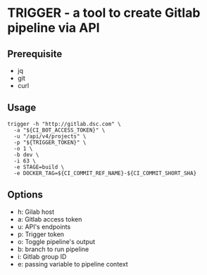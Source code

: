 # TRIGGER - a tool to create Gitlab pipeline via API

## Prerequisite
  + jq
  + git
  + curl

## Usage
  ```shell
  trigger -h "http://gitlab.dsc.com" \
    -a "${CI_BOT_ACCESS_TOKEN}" \
    -u "/api/v4/projects" \
    -p "${TRIGGER_TOKEN}" \
    -o 1 \
    -b dev \
    -i 63 \
    -e STAGE=build \
    -e DOCKER_TAG=${CI_COMMIT_REF_NAME}-${CI_COMMIT_SHORT_SHA}
  ```
## Options
  + h: Gilab host
  + a: Gitlab access token
  + u: API's endpoints
  + p: Trigger token
  + o: Toggle pipeline's output
  + b: branch to run pipeline
  + i: Gitlab group ID
  + e: passing variable to pipeline context
